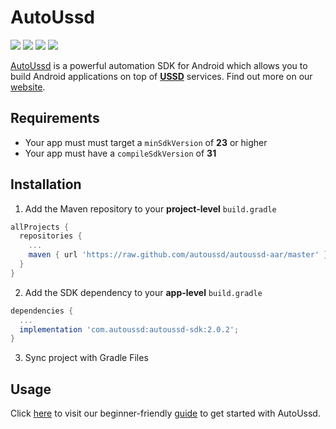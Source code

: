 # AutoUssd

![](https://img.shields.io/badge/version-2.0.0-blue) ![](https://img.shields.io/badge/platform-android-brightgreen) ![](https://img.shields.io/badge/min%20sdk%20version-API%2023-orange) ![](https://img.shields.io/badge/compile%20sdk%20version-API%2031-orange)

[AutoUssd](https://autoussd.com) is a powerful automation SDK for Android which allows you to build Android applications on top of **[USSD](https://www.techtarget.com/searchnetworking/definition/USSD)** services. Find out more on our [website](https://autoussd.com).

## Requirements

- Your app must must target a `minSdkVersion` of **23** or higher
- Your app must have a `compileSdkVersion` of **31**

## Installation

1. Add the Maven repository to your **project-level** `build.gradle`

```groovy
allProjects {
  repositories {
    ...
    maven { url 'https://raw.github.com/autoussd/autoussd-aar/master' };
  }
}
```

2. Add the SDK dependency to your **app-level** `build.gradle`

```groovy
dependencies {
  ...
  implementation 'com.autoussd:autoussd-sdk:2.0.2';
}
```

3. Sync project with Gradle Files

## Usage

Click [here](https://autoussd.com/docs) to visit our beginner-friendly [guide](https://autoussd.com/docs) to get started with AutoUssd.